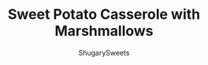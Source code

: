 ---
layout: ../../layouts/MarkdownPostLayout.astro
title: Sweet Potato Casserole with Marshmallows
author: ShugarySweets
pubDate: 2019-11-01
description: "Tender, flavorful Sweet Potato Casserole topped with a soft marshmallow topping! Add this classic recipe to your holiday table today!"
image_url: https://www.shugarysweets.com/wp-content/uploads/2019/11/sweet-potato-casserole-marshmallows-7.jpg
tags: ["Side Dishes","American"]
calories: 248
protein: 4
carbohydrates: 31
fats: 13
fiber: 3
ingredients: ["4 large sweet potatoes","1/2 cup light brown sugar, packed","1 teaspoon kosher salt","1 teaspoon vanilla extract","2 large eggs","1/2 cup unsalted butter, melted","1 bag (10 ounce) mini marshmallows"]
serves: 8
time: "1 hour 50 minutes"
prepTime: "10 minutes"
instructions: ["Cook sweet potatoes until soft, either in oven or boiling them (see notes below).","Place peeled sweet potatoes in a mixing bowl and add brown sugar, salt, vanilla, eggs, and melted butter. Mix until well blended. Transfer filling to a greased 2 qt baking dish.","Bake in a 350 degree F oven for 30 minutes. Remove from oven and sprinkle mini marshmallows on top. Return to oven for 10 minutes, or until lightly browned."]
nutrition: ["248 calories","31 grams carbohydrates","77 milligrams cholesterol","13 grams fat","3 grams fiber","4 grams protein","8 grams saturated fat","213 milligrams sodium","18 grams sugar","0 grams trans fat","5 grams unsaturated fat"]
---